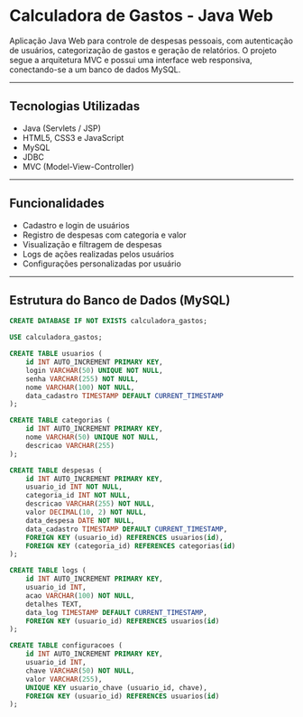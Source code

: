# Calculadora de Gastos - Java Web

Aplicação Java Web para controle de despesas pessoais, com autenticação de usuários, categorização de gastos e geração de relatórios. O projeto segue a arquitetura MVC e possui uma interface web responsiva, conectando-se a um banco de dados MySQL.

---

## Tecnologias Utilizadas

- Java (Servlets / JSP)
- HTML5, CSS3 e JavaScript
- MySQL
- JDBC
- MVC (Model-View-Controller)

---

## Funcionalidades

- Cadastro e login de usuários
- Registro de despesas com categoria e valor
- Visualização e filtragem de despesas
- Logs de ações realizadas pelos usuários
- Configurações personalizadas por usuário

---

## Estrutura do Banco de Dados (MySQL)

```sql
CREATE DATABASE IF NOT EXISTS calculadora_gastos;

USE calculadora_gastos;

CREATE TABLE usuarios (
    id INT AUTO_INCREMENT PRIMARY KEY,
    login VARCHAR(50) UNIQUE NOT NULL,
    senha VARCHAR(255) NOT NULL,
    nome VARCHAR(100) NOT NULL,
    data_cadastro TIMESTAMP DEFAULT CURRENT_TIMESTAMP
);

CREATE TABLE categorias (
    id INT AUTO_INCREMENT PRIMARY KEY,
    nome VARCHAR(50) UNIQUE NOT NULL,
    descricao VARCHAR(255)
);

CREATE TABLE despesas (
    id INT AUTO_INCREMENT PRIMARY KEY,
    usuario_id INT NOT NULL,
    categoria_id INT NOT NULL,
    descricao VARCHAR(255) NOT NULL,
    valor DECIMAL(10, 2) NOT NULL,
    data_despesa DATE NOT NULL,
    data_cadastro TIMESTAMP DEFAULT CURRENT_TIMESTAMP,
    FOREIGN KEY (usuario_id) REFERENCES usuarios(id),
    FOREIGN KEY (categoria_id) REFERENCES categorias(id)
);

CREATE TABLE logs (
    id INT AUTO_INCREMENT PRIMARY KEY,
    usuario_id INT,
    acao VARCHAR(100) NOT NULL,
    detalhes TEXT,
    data_log TIMESTAMP DEFAULT CURRENT_TIMESTAMP,
    FOREIGN KEY (usuario_id) REFERENCES usuarios(id)
);

CREATE TABLE configuracoes (
    id INT AUTO_INCREMENT PRIMARY KEY,
    usuario_id INT,
    chave VARCHAR(50) NOT NULL,
    valor VARCHAR(255),
    UNIQUE KEY usuario_chave (usuario_id, chave),
    FOREIGN KEY (usuario_id) REFERENCES usuarios(id)
);
